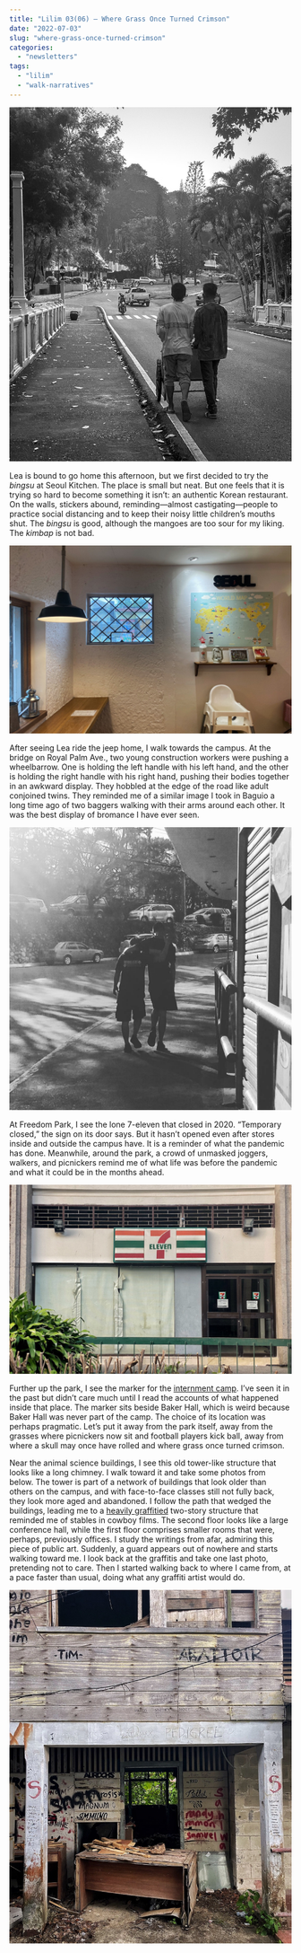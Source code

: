 ```yaml
---
title: "Lilim 03(06) — Where Grass Once Turned Crimson"
date: "2022-07-03"
slug: "where-grass-once-turned-crimson"
categories:
  - "newsletters"
tags:
  - "lilim"
  - "walk-narratives"
---
```

![Two workers pushing a wagon](images/workers-wagon.jpg)

Lea is bound to go home this afternoon, but we first decided to try the _bingsu_ at Seoul Kitchen. The place is small but neat. But one feels that it is trying so hard to become something it isn’t: an authentic Korean restaurant. On the walls, stickers abound, reminding—almost castigating—people to practice social distancing and to keep their noisy little children’s mouths shut. The _bingsu_ is good, although the mangoes are too sour for my liking. The _kimbap_ is not bad.

![Inside Seoul Kitchen](images/seoul-kitchen.jpeg)

After seeing Lea ride the jeep home, I walk towards the campus. At the bridge on Royal Palm Ave., two young construction workers were pushing a wheelbarrow. One is holding the left handle with his left hand, and the other is holding the right handle with his right hand, pushing their bodies together in an awkward display. They hobbled at the edge of the road like adult conjoined twins. They reminded me of a similar image I took in Baguio a long time ago of two baggers walking with their arms around each other. It was the best display of bromance I have ever seen.


![Two baggers walking](images/Baguio-bromance.jpg)

At Freedom Park, I see the lone 7-eleven that closed in 2020. “Temporary closed,” the sign on its door says. But it hasn’t opened even after stores inside and outside the campus have. It is a reminder of what the pandemic has done. Meanwhile, around the park, a crowd of unmasked joggers, walkers, and picnickers remind me of what life was before the pandemic and what it could be in the months ahead.

![Abandoned 7-eleven](images/711-freedom-park.jpeg)

Further up the park, I see the marker for the [internment camp](https://vinceimbat.com/uman-may-2022/). I’ve seen it in the past but didn’t care much until I read the accounts of what happened inside that place. The marker sits beside Baker Hall, which is weird because Baker Hall was never part of the camp. The choice of its location was perhaps pragmatic. Let’s put it away from the park itself, away from the grasses where picnickers now sit and football players kick ball, away from where a skull may once have rolled and where grass once turned crimson.

Near the animal science buildings, I see this old tower-like structure that looks like a long chimney. I walk toward it and take some photos from below. The tower is part of a network of buildings that look older than others on the campus, and with face-to-face classes still not fully back, they look more aged and abandoned. I follow the path that wedged the buildings, leading me to a [heavily graffitied](https://vinceimbat.com/brave-spaces-not-safe-spaces/) two-story structure that reminded me of stables in cowboy films. The second floor looks like a large conference hall, while the first floor comprises smaller rooms that were, perhaps, previously offices. I study the writings from afar, admiring this piece of public art. Suddenly, a guard appears out of nowhere and starts walking toward me. I look back at the graffitis and take one last photo, pretending not to care. Then I started walking back to where I came from, at a pace faster than usual, doing what any graffiti artist would do.

![A building full of graffiti](images/graffiti-building.jpeg)